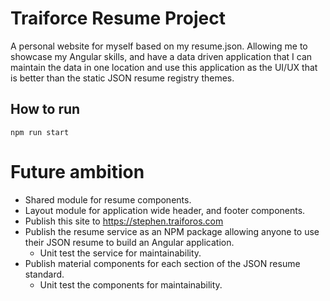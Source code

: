 # Traiforce Resume Project

A personal website for myself based on my resume.json. Allowing me to showcase my Angular skills, and have a data driven application that I can maintain the data in one location and use this application as the UI/UX that is better than the static JSON resume registry themes.

## How to run

`npm run start`

# Future ambition
- Shared module for resume components.
- Layout module for application wide header, and footer components.
- Publish this site to https://stephen.traiforos.com
- Publish the resume service as an NPM package allowing anyone to use their JSON resume to build an Angular application.
    - Unit test the service for maintainability.
- Publish material components for each section of the JSON resume standard.
    - Unit test the components for maintainability.


